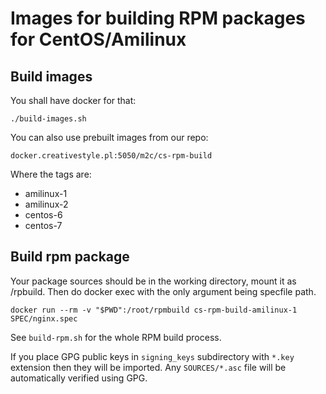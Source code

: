 Images for building RPM packages for CentOS/Amilinux
====================================================

## Build images

You shall have docker for that:

```
./build-images.sh
```

You can also use prebuilt images from our repo:

`docker.creativestyle.pl:5050/m2c/cs-rpm-build`

Where the tags are:
  - amilinux-1
  - amilinux-2
  - centos-6
  - centos-7

## Build rpm package

Your package sources should be in the working directory, mount it
as /rpbuild. Then do docker exec with the only argument being specfile
path.

```
docker run --rm -v "$PWD":/root/rpmbuild cs-rpm-build-amilinux-1 SPEC/nginx.spec
```

See `build-rpm.sh` for the whole RPM build process.

If you place GPG public keys in `signing_keys` subdirectory with `*.key`
extension then they will be imported. Any `SOURCES/*.asc` file will be
automatically verified using GPG.
